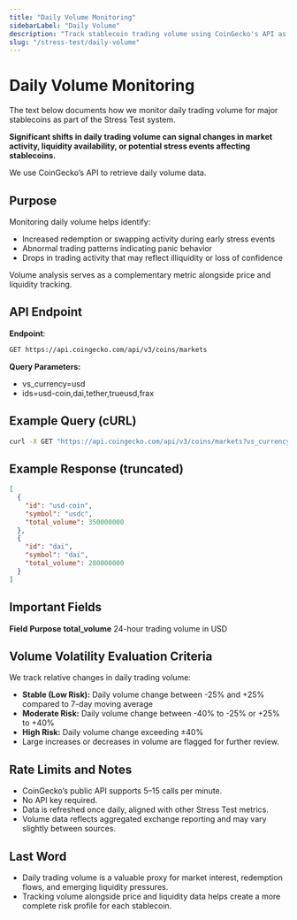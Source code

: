 ```yaml
---
title: "Daily Volume Monitoring"
sidebarLabel: "Daily Volume"
description: "Track stablecoin trading volume using CoinGecko's API as part of the Stress Test framework."
slug: "/stress-test/daily-volume"
---
```


# Daily Volume Monitoring

The text below documents how we monitor daily trading volume for major stablecoins as part of the Stress Test system.

**Significant shifts in daily trading volume can signal changes in market activity, liquidity availability, or potential stress events affecting stablecoins.**

We use CoinGecko’s API to retrieve daily volume data.

## Purpose

Monitoring daily volume helps identify:

- Increased redemption or swapping activity during early stress events
- Abnormal trading patterns indicating panic behavior
- Drops in trading activity that may reflect illiquidity or loss of confidence

Volume analysis serves as a complementary metric alongside price and liquidity tracking.

## API Endpoint

**Endpoint**:

```bash
GET https://api.coingecko.com/api/v3/coins/markets
```

**Query Parameters:**

- vs_currency=usd
- ids=usd-coin,dai,tether,trueusd,frax

## Example Query (cURL)

```bash
curl -X GET "https://api.coingecko.com/api/v3/coins/markets?vs_currency=usd&ids=usd-coin,dai,tether,trueusd,frax"
```

## Example Response (truncated)

```json
[
  {
    "id": "usd-coin",
    "symbol": "usdc",
    "total_volume": 350000000
  },
  {
    "id": "dai",
    "symbol": "dai",
    "total_volume": 280000000
  }
]
```

## Important Fields

**Field** 	               **Purpose**
**total_volume**     24-hour trading volume in USD

## Volume Volatility Evaluation Criteria

We track relative changes in daily trading volume:

- **Stable (Low Risk):** Daily volume change between -25% and \+25% compared to 7-day moving average
- **Moderate Risk:** Daily volume change between -40% to -25% or \+25% to \+40%
- **High Risk:** Daily volume change exceeding ±40%
- Large increases or decreases in volume are flagged for further review.

## Rate Limits and Notes

- CoinGecko’s public API supports 5–15 calls per minute.
- No API key required.
- Data is refreshed once daily, aligned with other Stress Test metrics.
- Volume data reflects aggregated exchange reporting and may vary slightly between sources.

## Last Word

- Daily trading volume is a valuable proxy for market interest, redemption flows, and emerging liquidity pressures.
- Tracking volume alongside price and liquidity data helps create a more complete risk profile for each stablecoin.